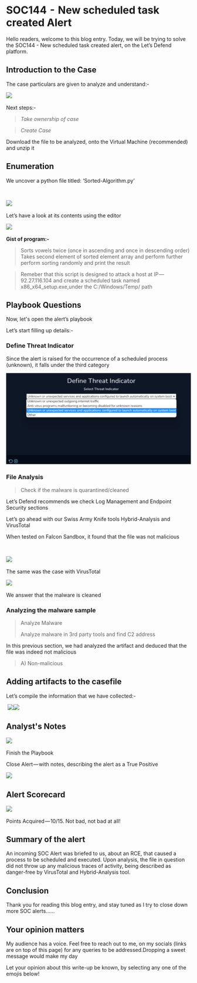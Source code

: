 # SOC144  -  New scheduled task created Alert

Hello readers, welcome to this blog entry. Today, we will be trying to solve the SOC144 - New scheduled task created alert, on the Let’s Defend platform.

## Introduction to the Case

The case particulars are given to analyze and understand:-​

![](https://cdn-images-1.medium.com/max/1000/1\*4-20uejooB2bNvYwp0k6Fg.png)

Next steps:-

> _Take ownership of case_

> _Create Case_

Download the file to be analyzed, onto the Virtual Machine (recommended) and unzip it

## Enumeration

We uncover a python file titled: ‘Sorted-Algorithm.py’

​

![](https://cdn-images-1.medium.com/max/1000/1\*pl8fDBFEumAEgsgnnVcf4w.png)

​Let’s have a look at its contents using the editor​

![](https://cdn-images-1.medium.com/max/1000/1\*BGeoABBCQtkMIwWdFPDKXA.png)

**​Gist of program:-**

> Sorts vowels twice (once in ascending and once in descending order) Takes second element of sorted element array and perform further perform sorting randomly and print the result

> Remeber that this script is designed to attack a host at IP — 92.27.116.104 and create a scheduled task named x86\_x64\_setup.exe,under the C:/Windows/Temp/ path

## **Playbook Questions**

Now, let's open the alert’s playbook

Let’s start filling up details:-​

### Define Threat Indicator

Since the alert is raised for the occurrence of a scheduled process (unknown), it falls under the third category

![](../.gitbook/assets/l1.png)

### Fi**le Analysis**

> Check if the malware is quarantined/cleaned

Let’s Defend recommends we check Log Management and Endpoint Security sections

Let’s go ahead with our Swiss Army Knife tools Hybrid-Analysis and VirusTotal

When tested on Falcon Sandbox, it found that the file was not malicious

​

![](https://cdn-images-1.medium.com/max/1000/1\*mFfnIpdrdi\_R-L3jGKt52A.png)

The same was the case with VirusTotal

![](https://cdn-images-1.medium.com/max/1000/1\*du\_27ttvBMT8yY4EdPP6ww.png)

We answer that the malware is cleaned

### Analyzing the malware sample

> Analyze Malware&#x20;
>
> Analyze malware in 3rd party tools and find C2 address

In this previous section, we had analyzed the artifact and deduced that the file was indeed not malicious

> A) Non-malicious

## A**dding artifacts to the casefile**

Let’s compile the information that we have collected:-

​              ![](https://cdn-images-1.medium.com/max/1000/1\*Ri-lHe9vyEDoSPPXpEkXqA.png)![](https://cdn-images-1.medium.com/max/1000/1\*VPOskGSP2kuLA8Djf15zIg.png)

## Analyst's Notes

![](https://cdn-images-1.medium.com/max/1000/1\*7IhV\_1RgZSy9EKEwI0sm1g.png)

​Finish the Playbook

Close Alert — with notes, describing the alert as a True Positive

![](https://cdn-images-1.medium.com/max/1000/1\*ERfdQ19vwBWstSRcFUzzsA.png)

## **Alert Scorecard**

![](https://cdn-images-1.medium.com/max/1000/1\*DM0H8NdcsYhbje3qImlHjA.png)

​Points Acquired — 10/15. Not bad, not bad at all!

## S**ummary of the alert**

An incoming SOC Alert was briefed to us, about an RCE, that caused a process to be scheduled and executed. Upon analysis, the file in question did not throw up any malicious traces of activity, being described as danger-free by VirusTotal and Hybrid-Analysis tool.

## Conclusion

Thank you for reading this blog entry, and stay tuned as I try to close down more SOC alerts……

## Your opinion matters

My audience has a voice. Feel free to reach out to me, on my socials (links are on top of this page) for any queries to be addressed.Dropping a sweet message would make my day

Let your opinion about this write-up be known, by selecting any one of the emojis below!
